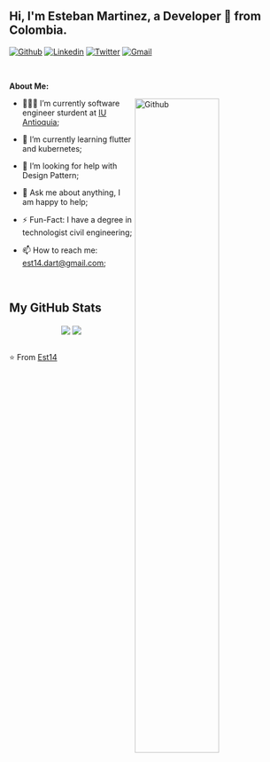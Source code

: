 <!-- Your title -->
## Hi, I'm Esteban Martinez, a Developer 🚀 from Colombia.


[![Github](https://img.shields.io/badge/-Github-000?style=flat&logo=Github&logoColor=white)](https://github.com/Est14)
[![Linkedin](https://img.shields.io/badge/-LinkedIn-blue?style=flat&logo=Linkedin&logoColor=white)](https://www.linkedin.com/in/est14/)
[![Twitter](https://img.shields.io/badge/-Twitter-blue?style=flat&logo=Twitter&logoColor=white)](https://twitter.com/Est14_)
[![Gmail](https://img.shields.io/badge/-Gmail-c14438?style=flat&logo=Gmail&logoColor=white)](mailto:est14.dart@gmail.com)


&nbsp;


**About Me:**

<!-- Any image aligned to the right. Beware the width -->
<img width="55%" align="right" alt="Github" src="https://raw.githubusercontent.com/onimur/.github/master/.resources/git-header.svg" />

- 👨🏽‍💻 I’m currently software engineer sturdent at [IU Antioquia](https://www.iudigital.edu.co/Paginas/default.aspx);
- 🌱 I’m currently learning flutter and kubernetes; 

- 🤔 I’m looking for help with Design Pattern;
- 💬 Ask me about anything, I am happy to help;
- ⚡️ Fun-Fact: I have a degree in technologist civil engineering;
- 📫 How to reach me: est14.dart@gmail.com;

&nbsp;
<h2>My GitHub Stats</h2>
<div align="center">
    <img align="center"
        src="https://github-readme-stats.vercel.app/api?username=Est14&show_icons=true&hide_border=true" />
    <img align="center"
        src="https://jf-gh-stats.vercel.app/api/top-langs/?username=Est14&layout=compact&hide_border=true&langs_count=7" />
</div>
&nbsp;
<!--
<img src="https://github-readme-stats.vercel.app/api?username=I7RANK&show_icons=true&hide_border=true" />
<img src="https://jf-gh-stats.vercel.app/api/top-langs/?username=I7RANK&layout=compact&hide=java&title_color=3867D6&icon_color=3867D6"/>
-->

<!-- This readme was created by Murillo Comino - https://github.com/onimur -->
⭐️ From [Est14](https://github.com/Est14)


